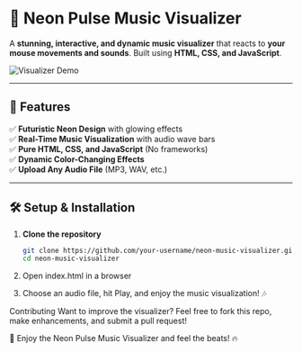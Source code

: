 # 🎵 Neon Pulse Music Visualizer

A **stunning, interactive, and dynamic music visualizer** that reacts to **your mouse movements and sounds**. Built using **HTML, CSS, and JavaScript**.

![Visualizer Demo](https://source.unsplash.com/800x400/?music,neon)  

---

## 🚀 Features
✅ **Futuristic Neon Design** with glowing effects  
✅ **Real-Time Music Visualization** with audio wave bars  
✅ **Pure HTML, CSS, and JavaScript** (No frameworks)  
✅ **Dynamic Color-Changing Effects**  
✅ **Upload Any Audio File** (MP3, WAV, etc.)  

---

## 🛠️ Setup & Installation

1. **Clone the repository**  
   ```sh
   git clone https://github.com/your-username/neon-music-visualizer.git
   cd neon-music-visualizer


2. Open index.html in a browser

3. Choose an audio file, hit Play, and enjoy the music visualization! 🎶

Contributing
Want to improve the visualizer? Feel free to fork this repo, make enhancements, and submit a pull request!


🚀 Enjoy the Neon Pulse Music Visualizer and feel the beats! 🔥
